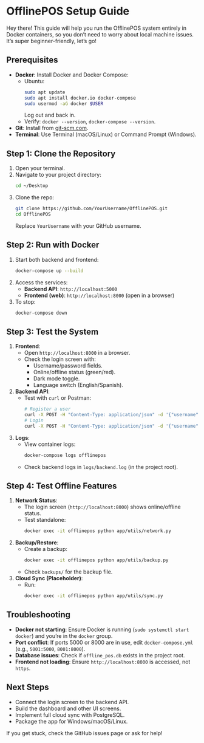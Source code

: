 # OfflinePOS Setup Guide

Hey there! This guide will help you run the OfflinePOS system entirely in Docker containers, so you don’t need to worry about local machine issues. It’s super beginner-friendly, let’s go!

## Prerequisites
- **Docker**: Install Docker and Docker Compose:
  - Ubuntu:
    ```bash
    sudo apt update
    sudo apt install docker.io docker-compose
    sudo usermod -aG docker $USER
    ```
    Log out and back in.
  - Verify: `docker --version`, `docker-compose --version`.
- **Git**: Install from [git-scm.com](https://git-scm.com).
- **Terminal**: Use Terminal (macOS/Linux) or Command Prompt (Windows).

## Step 1: Clone the Repository
1. Open your terminal.
2. Navigate to your project directory:
   ```bash
   cd ~/Desktop
   ```
3. Clone the repo:
   ```bash
   git clone https://github.com/YourUsername/OfflinePOS.git
   cd OfflinePOS
   ```
   Replace `YourUsername` with your GitHub username.

## Step 2: Run with Docker
1. Start both backend and frontend:
   ```bash
   docker-compose up --build
   ```
2. Access the services:
   - **Backend API**: `http://localhost:5000`
   - **Frontend (web)**: `http://localhost:8000` (open in a browser)
3. To stop:
   ```bash
   docker-compose down
   ```

## Step 3: Test the System
1. **Frontend**:
   - Open `http://localhost:8000` in a browser.
   - Check the login screen with:
     - Username/password fields.
     - Online/offline status (green/red).
     - Dark mode toggle.
     - Language switch (English/Spanish).
2. **Backend API**:
   - Test with `curl` or Postman:
     ```bash
     # Register a user
     curl -X POST -H "Content-Type: application/json" -d '{"username":"admin","password":"password123","role":"admin"}' http://localhost:5000/api/register
     # Login
     curl -X POST -H "Content-Type: application/json" -d '{"username":"admin","password":"password123"}' http://localhost:5000/api/login
     ```
3. **Logs**:
   - View container logs:
     ```bash
     docker-compose logs offlinepos
     ```
   - Check backend logs in `logs/backend.log` (in the project root).

## Step 4: Test Offline Features
1. **Network Status**:
   - The login screen (`http://localhost:8000`) shows online/offline status.
   - Test standalone:
     ```bash
     docker exec -it offlinepos python app/utils/network.py
     ```
2. **Backup/Restore**:
   - Create a backup:
     ```bash
     docker exec -it offlinepos python app/utils/backup.py
     ```
   - Check `backups/` for the backup file.
3. **Cloud Sync (Placeholder)**:
   - Run:
     ```bash
     docker exec -it offlinepos python app/utils/sync.py
     ```

## Troubleshooting
- **Docker not starting**: Ensure Docker is running (`sudo systemctl start docker`) and you’re in the `docker` group.
- **Port conflict**: If ports 5000 or 8000 are in use, edit `docker-compose.yml` (e.g., `5001:5000`, `8001:8000`).
- **Database issues**: Check if `offline_pos.db` exists in the project root.
- **Frontend not loading**: Ensure `http://localhost:8000` is accessed, not `https`.

## Next Steps
- Connect the login screen to the backend API.
- Build the dashboard and other UI screens.
- Implement full cloud sync with PostgreSQL.
- Package the app for Windows/macOS/Linux.

If you get stuck, check the GitHub issues page or ask for help!